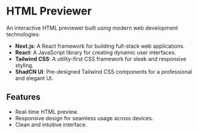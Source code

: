 # HTML Previewer
An interactive HTML previewer built using modern web development technologies:

- **Next.js**: A React framework for building full-stack web applications.
- **React**: A JavaScript library for creating dynamic user interfaces.
- **Tailwind CSS**: A utility-first CSS framework for sleek and responsive styling.
- **ShadCN UI**: Pre-designed Tailwind CSS components for a professional and elegant UI.

## Features
- Real-time HTML preview.
- Responsive design for seamless usage across devices.
- Clean and intuitive interface.
